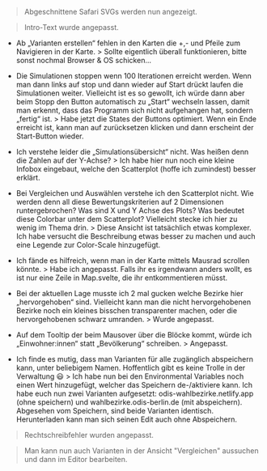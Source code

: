 > Abgeschnittene Safari SVGs werden nun angezeigt.

> Intro-Text wurde angepasst.

- Ab „Varianten erstellen“ fehlen in den Karten die +,- und Pfeile zum Navigieren in der Karte. > Sollte eigentlich überall funktionieren, bitte sonst nochmal Browser & OS schicken...

- Die Simulationen stoppen wenn 100 Iterationen erreicht werden. Wenn man dann links auf stop und dann wieder auf Start drückt laufen die Simulationen weiter. Vielleicht ist es so gewollt, ich würde dann aber beim Stopp den Button automatisch zu „Start“ wechseln lassen, damit man erkennt, dass das Programm sich nicht aufgehangen hat, sondern „fertig“ ist. > Habe jetzt die States der Buttons optimiert. Wenn ein Ende erreicht ist, kann man auf zurücksetzen klicken und dann erscheint der Start-Button wieder.

- Ich verstehe leider die „Simulationsübersicht“ nicht. Was heißen denn die Zahlen auf der Y-Achse? > Ich habe hier nun noch eine kleine Infobox eingebaut, welche den Scatterplot (hoffe ich zumindest) besser erklärt.

- Bei Vergleichen und Auswählen verstehe ich den Scatterplot nicht. Wie werden denn all diese Bewertungskriterien auf 2 Dimensionen runtergebrochen? Was sind X und Y Achse des Plots? Was bedeutet diese Colorbar unter dem Scatterplot? Vielleicht stecke ich hier zu wenig im Thema drin. > Diese Ansicht ist tatsächlich etwas komplexer. Ich habe versucht die Beschreibung etwas besser zu machen und auch eine Legende zur Color-Scale hinzugefügt.
 
- Ich fände es hilfreich, wenn man in der Karte mittels Mausrad scrollen könnte. > Habe ich angepasst. Falls ihr es irgendwann anders wollt, es ist nur eine Zeile in Map.svelte, die ihr entkommentieren müsst.

- Bei der aktuellen Lage musste ich 2 mal gucken welche Bezirke hier „hervorgehoben“ sind. Vielleicht kann man die nicht hervorgehobenen Bezirke noch ein kleines bisschen transparenter machen, oder die hervorgehobenen schwarz umranden. > Wurde angepasst.

- Auf dem Tooltip der beim Mausover über die Blöcke kommt, würde ich „Einwohner:innen“ statt „Bevölkerung“ schreiben. > Angepasst.

- Ich finde es mutig, dass man Varianten für alle zugänglich abspeichern kann, unter beliebigem Namen. Hoffentlich gibt es keine Trolle in der Verwaltung 😃 > Ich habe nun bei den Environmental Variables noch einen Wert hinzugefügt, welcher das Speichern de-/aktiviere kann. Ich habe euch nun zwei Varianten aufgesetzt: odis-wahlbezirke.netlify.app (ohne speichern) und wahlbezirke.odis-berlin.de (mit abspeichern). Abgesehen vom Speichern, sind beide Varianten identisch. Herunterladen kann man sich seinen Edit auch ohne Abspeichern.
 
> Rechtschreibfehler wurden angepasst.

> Man kann nun auch Varianten in der Ansicht "Vergleichen" aussuchen und dann im Editor bearbeiten.